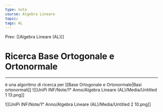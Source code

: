 ```yaml
---
type: nota
course: Algebra Lineare
topic: 
tags: AL
---
```


Prev: [[Algebra Lineare (AL)]]

# Ricerca Base Ortogonale e Ortonormale
---
è una algoritmo di ricerca per [[Base Ortogonale e Ortonormale|Basi ortonormali]]
![[UniPi INF/Note/1° Anno/Algebra Lineare (AL)/Media/Untitled 1 13.png]]

![[UniPi INF/Note/1° Anno/Algebra Lineare (AL)/Media/Untitled 2 10.png]]
